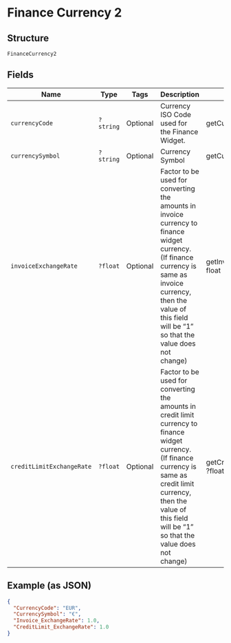 
# Finance Currency 2

## Structure

`FinanceCurrency2`

## Fields

| Name | Type | Tags | Description | Getter | Setter |
|  --- | --- | --- | --- | --- | --- |
| `currencyCode` | `?string` | Optional | Currency ISO Code used for the Finance Widget. | getCurrencyCode(): ?string | setCurrencyCode(?string currencyCode): void |
| `currencySymbol` | `?string` | Optional | Currency Symbol | getCurrencySymbol(): ?string | setCurrencySymbol(?string currencySymbol): void |
| `invoiceExchangeRate` | `?float` | Optional | Factor to be used for converting the amounts in invoice currency to finance widget currency. (If finance currency is same as invoice currency, then the value of this field will be “1” so that the value does not change) | getInvoiceExchangeRate(): ?float | setInvoiceExchangeRate(?float invoiceExchangeRate): void |
| `creditLimitExchangeRate` | `?float` | Optional | Factor to be used for converting the amounts in credit limit currency to finance widget currency. (If finance currency is same as credit limit currency, then the value of this field will be “1” so that the value does not change) | getCreditLimitExchangeRate(): ?float | setCreditLimitExchangeRate(?float creditLimitExchangeRate): void |

## Example (as JSON)

```json
{
  "CurrencyCode": "EUR",
  "CurrencySymbol": "€",
  "Invoice_ExchangeRate": 1.0,
  "CreditLimit_ExchangeRate": 1.0
}
```

